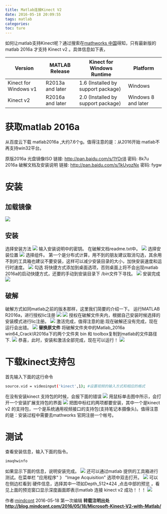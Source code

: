 ```yaml
---
title: Matlab连接Kinect V2
date: 2016-05-18 20:09:55
tags: matlab
categories: 
toc: ture
---
```

如何让matlab支持Kinect呢？通过搜索在[mathworks 中国](http://cn.mathworks.com/hardware-support/kinect-windows.html)得知，只有最新版的 matlab 2016a 才支持 Kinect v2 。具体信息如下表，

|Version|	MATLAB Release	|Kinect for Windows Runtime	|Platform|
|---|---|---|---|
|Kinect for Windows v1|	R2013a and later|	1.6 (Installed by support package)|	Windows|
|Kinect v2	|R2016a and later|	2.0 (Installed by support package)|	Windows 8 and later|

# 获取matlab 2016a

从百度云下载 matlab2016a ,大约7.6个g。值得注意的是：从2016开始 matlab不再支持win32平台。

原版2016a 光盘镜像ISO
链接: http://pan.baidu.com/s/1YOrl8 密码: 8k7u
2016a 破解文档及安装说明
链接: http://pan.baidu.com/s/1kUyozNx 密码: fygw

# 安装

## 加载镜像
![](http://static.mindcont.com/blog/images/tools/matlab/matlab-2016a-1.jpg)
## 安装
选择安装方法
![](http://static.mindcont.com/blog/images/tools/matlab/matlab-2016a-2.jpg)
输入安装说明中的密钥。 在破解文档readme.txt中。
![](http://static.mindcont.com/blog/images/tools/matlab/matlab-2016a-3.jpg)
选择安装位置
![](http://static.mindcont.com/blog/images/tools/matlab/matlab-2016a-4.jpg)
选择组件。 第一个是分布式计算，用不到的朋友建议取消勾选，其余用不到的工具箱也建议不要安装，这样可以减少安装目录的大小，加快安装速度和运行时速度。
![](http://static.mindcont.com/blog/images/tools/matlab/matlab-2016a-5.jpg)
勾选 将快捷方式添加到桌面选项，否则桌面上将不会出现matlab 2016a的启动快捷方式，还要的手动到安装目录下 /bin文件下寻找。
![](http://static.mindcont.com/blog/images/tools/matlab/matlab-2016a-6.jpg)
安装完成
![](http://static.mindcont.com/blog/images/tools/matlab/matlab-2016a-7.jpg)
## 破解
破解方式如同matlab之前的版本那样，这里我们简要的介绍一下。
运行MATLAB R2016a，进行授权lic注册
![](http://static.mindcont.com/blog/images/tools/matlab/matlab-2016a-8.jpg)
![](http://static.mindcont.com/blog/images/tools/matlab/matlab-2016a-9.jpg)
授权在破解文件夹内，根据自己安装时候选择的安装模式进行lic注册。
![](http://static.mindcont.com/blog/images/tools/matlab/matlab-2016a-10.jpg)
激活完成，值得注意的是:现在破解还没有完成，现在运行会出错。
![](http://static.mindcont.com/blog/images/tools/matlab/matlab-2016a-11.jpg)
**替换原文件** 将破解文件夹中的Matlab_2016a win64_Crack\R2016a下的两个文件夹 bin 和 toolbox复制到matlab的文件路径下.
![](http://static.mindcont.com/blog/images/tools/matlab/matlab-2016a-12.jpg)
恭喜，此时，安装和激活全部完成，现在可以运行！
![](http://static.mindcont.com/blog/images/tools/matlab/matlab-2016a-13.jpg)
# 下载kinect支持包
首先输入下面的这行命令
```bash
source.vid = videoinput('kinect',1); #设置视频的输入方式和相应的格式
```
在没有安装kinect 支持包的时候，会报下面的错误
![](http://static.mindcont.com/blog/images/tools/matlab/kinect-v2-1.png)
用鼠标单击图中所示，会打开一个安装扩展支持包的界面
![](http://static.mindcont.com/blog/images/tools/matlab/kinect-v2-2.png)
把图中标红的两项都要安装，其中一个是kinect v2 的支持包，一个是系统通用视频接口的支持包(支持笔记本摄像头)。值得注意的是：安装过程中需要去mathworks 官网注册一个帐号。
# 测试
查看安装信息，输入下面的指令。
```bash
imaqhwinfo
```
如果显示下面的信息，说明安装完成。
![](http://static.mindcont.com/blog/images/tools/matlab/kinect-v2-3.png)
还可以通过matlab 提供的工具箱进行测试。在菜单栏 "应用程序" 》 "Image Acquisition" 选项中双击打开。
![](http://static.mindcont.com/blog/images/tools/matlab/kinect-v2-4.png)
可以在侧边栏看到 硬件信息，选择其中一项如Depth_512*424 ,点击中部的预览 ，看见上面的预览窗口显示深度画面即表示matlab 连接 kinect v2 成功！！！
![](http://static.mindcont.com/blog/images/tools/matlab/kinect-v2-5.png)

作者:[mindcont](https://github.com/mindcont)  2016-05-18 第一次编辑
**转载注明出处 http://blog.mindcont.com/2016/05/18/Microsoft-Kinect-V2-with-Matlab/**
